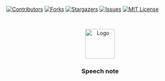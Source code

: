 [![Contributors][contributors-shield]][contributors-url]
[![Forks][forks-shield]][forks-url]
[![Stargazers][stars-shield]][stars-url]
[![Issues][issues-shield]][issues-url]
[![MIT License][license-shield]][license-url]



<!-- PROJECT LOGO -->
<br />
<p align="center">
  <a href="https://github.com/IMagwaI/Projet-Android">
    <img src="blob/master/app/src/main/res/mipmap-mdpi/mylogofinal.png" alt="Logo" width="80" height="80">
  </a>

  <h3 align="center">Speech note</h3>


</p>


[contributors-shield]: https://img.shields.io/github/contributors/IMagwaI/Projet-Android.svg?style=for-the-badge
[contributors-url]: https://github.com/IMagwaI/Projet-Android/graphs/contributors
[forks-shield]: https://img.shields.io/github/forks/IMagwaI/Projet-Android.svg?style=for-the-badge
[forks-url]: https://github.com/IMagwaI/Projet-Android/network/members
[stars-shield]: https://img.shields.io/github/stars/IMagwaI/Projet-Android.svg?style=for-the-badge
[stars-url]: https://github.com/IMagwaI/Projet-Android/stargazers
[issues-shield]: https://img.shields.io/github/issues/IMagwaI/Projet-Android.svg?style=for-the-badge
[issues-url]: https://github.com/IMagwaI/Projet-Android/issues
[license-shield]: https://img.shields.io/github/license/IMagwaI/Projet-Android.svg?style=for-the-badge
[license-url]: https://github.com/othneildrew/Best-README-Template/blob/master/LICENSE.txt

